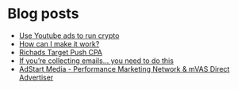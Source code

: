# Blog posts
<!-- BLOG-POST-LIST:START -->
- [Use Youtube ads to run crypto](https://afflift.com/f/threads/use-youtube-ads-to-run-crypto.10441/)
- [How can I make it work?](https://afflift.com/f/threads/how-can-i-make-it-work.10444/)
- [Richads Target Push CPA](https://afflift.com/f/threads/richads-target-push-cpa.10408/)
- [If you’re collecting emails… you need to do this](https://afflift.com/f/threads/if-you%E2%80%99re-collecting-emails%E2%80%A6-you-need-to-do-this.10116/)
- [AdStart Media - Performance Marketing Network &amp; mVAS Direct Advertiser](https://afflift.com/f/threads/adstart-media-performance-marketing-network-mvas-direct-advertiser.9494/)
<!-- BLOG-POST-LIST:END -->
